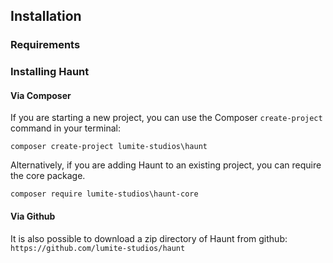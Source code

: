 ## Installation

### Requirements

### Installing Haunt

#### Via Composer
If you are starting a new project, you can use the Composer `create-project` command in your terminal:

`composer create-project lumite-studios\haunt`

Alternatively, if you are adding Haunt to an existing project, you can require the core package.

`composer require lumite-studios\haunt-core`

#### Via Github
It is also possible to download a zip directory of Haunt from github:
`https://github.com/lumite-studios/haunt`